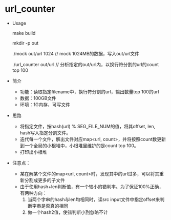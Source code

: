 # url_counter
* Usage

    make build

	mkdir -p out

	./mock out/url 1024   // mock 1024MB的数据，写入out/url文件

	./url_counter out/url  // 分析指定的out/url内，以换行符分割的url的count top 100


* 简介
    * 功能：读取指定filename中，换行符分割的url，输出数量top 100的url  
    * 数据：100GB文件  
    * 环境：1G内存，可写文件
* 思路
    * 将指定文件，按hash(url) % SEG_FILE_NUM的值，将其offset, len, hash写入指定分割文件。  
    * 迭代每一个文件，解出文件对应map<url, count>，并将按照count数更新到一个全局的小根堆中，小根堆里维护的是count top 100。
    * 打印出小根堆

* 注意点：
    * 某在解某个文件的map<url, count>时，发现其中的url过多，可以将其重新分割成更多的子文件
    * 由于使用hash+len判断值，有一个较小的错判率。为了保证100%正确，有两种方向：
        1. 当两个字串的hash与len均相同时，读src input文件中指定offset来判断字串是否真的相同
        2. 做一个hash2值，使错判断小到忽略不计
